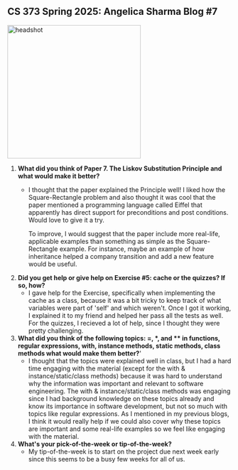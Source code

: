 ## CS 373 Spring 2025: Angelica Sharma Blog #7
<img src="https://github.com/user-attachments/assets/5d65aa82-2f4e-458a-bd41-789a3e50e85c" alt="headshot" width="300" height="300">


1. **What did you think of Paper 7. The Liskov Substitution Principle and what would make it better?**
   - I thought that the paper explained the Principle well! I liked how the Square-Rectangle problem and also thought it was
     cool that the paper mentioned a programming language called Eiffel that apparently has direct support for preconditions
     and post conditions. Would love to give it a try.

     To improve, I would suggest that the paper include more real-life, applicable examples than something as simple as the
     Square-Rectangle example. For instance, maybe an example of how inheritance helped a company transition and add a new
     feature would be useful. 
2. **Did you get help or give help on Exercise #5: cache or the quizzes? If so, how?**
   - I gave help for the Exercise, specifically when implementing the cache as a class, because it was a bit tricky to
     keep track of what variables were part of 'self' and which weren't. Once I got it working, I explained it to my friend
     and helped her pass all the tests as well. For the quizzes, I recieved a lot of help, since I thought they were pretty
     challenging. 
3. **What did you think of the following topics: =, *, and ** in functions, regular expressions, with, instance methods,
   static methods, class methods what would make them better?**'
   - I thought that the topics were explained well in class, but I had a hard time engaging with the material (except
     for the with & instance/static/class methods) because it was hard to understand why the information was important
     and relevant to software engineering. The with & instance/static/class methods was engaging since I had background
     knowledge on these topics already and know its importance in software development, but not so much with topics
     like regular expressions. As I mentioned in my previous blogs, I think it would really help if we could also cover
     why these topics are important and some real-life examples so we feel like engaging with the material. 
4. **What's your pick-of-the-week or tip-of-the-week?**
   - My tip-of-the-week is to start on the project due next week early since this seems to be a busy few weeks for all of us. 
